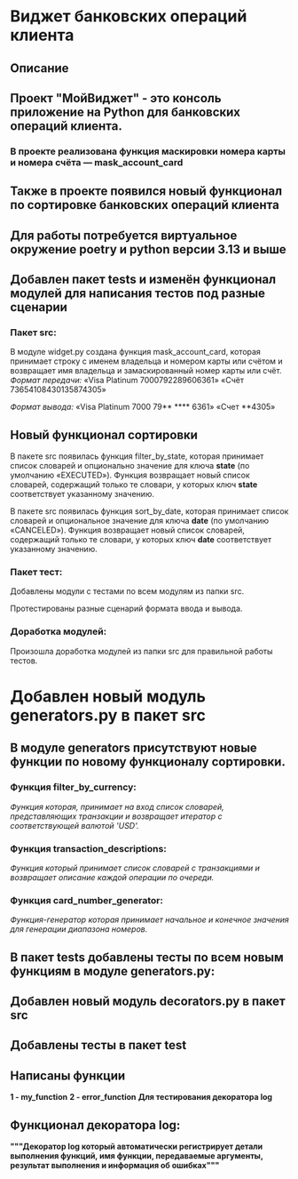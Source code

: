 # Виджет банковских операций клиента 
 
## Описание 

## Проект "МойВиджет" - это консоль приложение на Python для банковских операций клиента.

### В проекте реализована функция маскировки номера карты и номера счёта — mask_account_card

## Также в проекте появился новый функционал по сортировке банковских операций клиента 

## Для работы потребуется виртуальное окружение poetry и python версии 3.13 и выше

## Добавлен пакет tests и изменён функционал модулей для написания тестов под разные сценарии

### Пакет src:
В модуле widget.py создана функция mask_account_card, которая принимает строку с именем владельца и номером карты или счётом и возвращает имя владельца и замаскированный номер карты или счёт. 
*Формат передачи:* 
«Visa Platinum 7000792289606361» 
«Счёт 73654108430135874305»

*Формат вывода:* 
«Visa Platinum 7000 79** **** 6361» 
«Счет **4305»

## Новый функционал сортировки

В пакете src появилась функция filter_by_state, которая принимает список словарей и опционально значение для ключа **state** (по умолчанию «EXECUTED»). Функция возвращает новый список словарей, содержащий только те словари, у которых ключ **state** 
соответствует указанному значению.

В пакете src появилась функция sort_by_date, которая принимает список словарей и опциональное значение для ключа **date** (по умолчанию «CANCELED»). Функция возвращает новый список словарей, содержащий только те словари, у которых ключ **date**
соответствует указанному значению.

### Пакет тест:
Добавлены модули с тестами по всем модулям из папки src.

Протестированы разные сценарий формата ввода и вывода.

### Доработка модулей:

Произошла доработка модулей из папки src для правильной работы тестов.

# Добавлен новый модуль generators.py в пакет src 

## В модуле generators присутствуют новые функции по новому функционалу сортировки.

### Функция filter_by_currency:
*Функция которая, принимает на вход список словарей, представляющих транзакции и возвращает итератор с соответствующей валютой 'USD'.*

### Функция transaction_descriptions:
*Функция который принимает список словарей с транзакциями и возвращает описание каждой операции по очереди.*

### Функция card_number_generator:
*Функция-генератор которая принимает начальное и конечное значения для генерации диапазона номеров.*

## В пакет tests добавлены тесты по всем новым функциям в модуле generators.py:

## Добавлен новый модуль decorators.py в пакет src

## Добавлены тесты в пакет test

## Написаны функции 
**1 - my_function**
**2 - error_function**
**Для тестирования декоратора log**

## Функционал декоратора log:
**"""Декоратор log который автоматически регистрирует детали выполнения функций, 
    имя функции, передаваемые аргументы, 
    результат выполнения и информация об ошибках"""**








